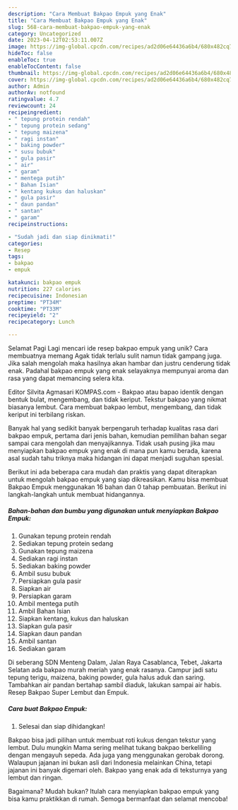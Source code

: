 ```yaml
---
description: "Cara Membuat Bakpao Empuk yang Enak"
title: "Cara Membuat Bakpao Empuk yang Enak"
slug: 568-cara-membuat-bakpao-empuk-yang-enak
category: Uncategorized
date: 2023-04-12T02:53:11.007Z
image: https://img-global.cpcdn.com/recipes/ad2d06e64436a6b4/680x482cq70/bakpao-empuk-foto-resep-utama.jpg
hideToc: false
enableToc: true
enableTocContent: false
thumbnail: https://img-global.cpcdn.com/recipes/ad2d06e64436a6b4/680x482cq70/bakpao-empuk-foto-resep-utama.jpg
cover: https://img-global.cpcdn.com/recipes/ad2d06e64436a6b4/680x482cq70/bakpao-empuk-foto-resep-utama.jpg
author: Admin
authorAv: notfound
ratingvalue: 4.7
reviewcount: 24
recipeingredient:
- " tepung protein rendah"
- " tepung protein sedang"
- " tepung maizena"
- " ragi instan"
- " baking powder"
- " susu bubuk"
- " gula pasir"
- " air"
- " garam"
- " mentega putih"
- " Bahan Isian"
- " kentang kukus dan haluskan"
- " gula pasir"
- " daun pandan"
- " santan"
- " garam"
recipeinstructions:

- "Sudah jadi dan siap dinikmati!"
categories:
- Resep
tags:
- bakpao
- empuk

katakunci: bakpao empuk 
nutrition: 227 calories
recipecuisine: Indonesian
preptime: "PT34M"
cooktime: "PT33M"
recipeyield: "2"
recipecategory: Lunch

---
```



Selamat Pagi Lagi mencari ide resep bakpao empuk yang unik? Cara membuatnya memang Agak tidak terlalu sulit namun tidak gampang juga. Jika salah mengolah maka hasilnya akan hambar dan justru cenderung tidak enak. Padahal bakpao empuk yang enak selayaknya mempunyai aroma dan rasa yang dapat memancing selera kita.


Editor Silvita Agmasari KOMPAS.com - Bakpao atau bapao identik dengan bentuk bulat, mengembang, dan tidak keriput. Tekstur bakpao yang nikmat biasanya lembut. Cara membuat bakpao lembut, mengembang, dan tidak keriput ini terbilang riskan.

Banyak hal yang sedikit banyak berpengaruh terhadap kualitas rasa dari bakpao empuk, pertama dari jenis bahan, kemudian pemilihan bahan segar sampai cara mengolah dan menyajikannya. Tidak usah pusing jika mau menyiapkan bakpao empuk yang enak di mana pun kamu berada, karena asal sudah tahu triknya maka hidangan ini dapat menjadi suguhan spesial.


Berikut ini ada beberapa cara mudah dan praktis yang dapat diterapkan untuk mengolah bakpao empuk yang siap dikreasikan. Kamu bisa membuat Bakpao Empuk menggunakan 16 bahan dan 0 tahap pembuatan. Berikut ini langkah-langkah untuk membuat hidangannya.

<!--inarticleads1-->

##### Bahan-bahan dan bumbu yang digunakan untuk menyiapkan Bakpao Empuk:

1. Gunakan  tepung protein rendah
1. Sediakan  tepung protein sedang
1. Gunakan  tepung maizena
1. Sediakan  ragi instan
1. Sediakan  baking powder
1. Ambil  susu bubuk
1. Persiapkan  gula pasir
1. Siapkan  air
1. Persiapkan  garam
1. Ambil  mentega putih
1. Ambil  Bahan Isian
1. Siapkan  kentang, kukus dan haluskan
1. Siapkan  gula pasir
1. Siapkan  daun pandan
1. Ambil  santan
1. Sediakan  garam


Di seberang SDN Menteng Dalam, Jalan Raya Casablanca, Tebet, Jakarta Selatan ada bakpao murah meriah yang enak rasanya. Campur jadi satu tepung terigu, maizena, baking powder, gula halus aduk dan saring. Tambahkan air pandan bertahap sambil diaduk, lakukan sampai air habis. Resep Bakpao Super Lembut dan Empuk. 

<!--inarticleads2-->

##### Cara buat Bakpao Empuk:


1. Selesai dan siap dihidangkan!

Bakpao bisa jadi pilihan untuk membuat roti kukus dengan tekstur yang lembut. Dulu mungkin Mama sering melihat tukang bakpao berkeliling dengan mengayuh sepeda. Ada juga yang menggunakan gerobak dorong. Walaupun jajanan ini bukan asli dari Indonesia melainkan China, tetapi jajanan ini banyak digemari oleh. Bakpao yang enak ada di teksturnya yang lembut dan ringan. 

Bagaimana? Mudah bukan? Itulah cara menyiapkan bakpao empuk yang bisa kamu praktikkan di rumah. Semoga bermanfaat dan selamat mencoba!
